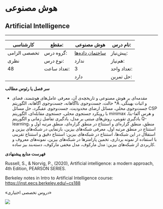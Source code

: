 # هوش مصنوعی
## Artificial Intelligence
_______________________________________________________________________________
| کارشناسی     | مقطع:       | هوش مصنوعی                                         | نام درس:    |
| ------------ | ----------- | -------------------------------------------------- | ----------- |
| تخصصی الزامی | گروه درس:   | [ساختمان داده‌ها](../mandatory/Data-Structures.md) | پیش‌نیاز:   |
| نظری         | نوع درس:    | ندارد                                              | هم‌نیاز:    |
| 48           | تعداد ساعت: | 3                                                  | تعداد واحد: |
|              |             |  دارد                                              | حل تمرین:   |

**سر فصل یا رئوس مطالب**


- مقدمه‌ای بر هوش مصنوعی و تاریخچه‌ی آن، معرفی عامل‌های هوشمند، فضای حالت، جست‌وجوی ناآگاهانه، جست‌وجوی آگاهانه، الگوریتم \*A و اثبات بهینگی، جست‌وجوی محلی، مسائل ارضای محدودیت، جست‌وجوی عقبگرد، حل مسائل CSP با رویکرد جستجوی محلی، جستجوی مقابله‌ای، الگوریتم minimax و هرس آلفا-بتا، یادگیری تقویتی، روش‌های مبتنی بر مدل، یادگیری تفاضل زمانی  و الگوریتم Q-learning، منطق، منطق گزاره‌ای  و استنتاج  در منطق گزاره‌ای، منطق مرتبه اول  و استنتاج در منطق مرتبه اول، معرفی شبکه‌های بیزین، بازنمایی  در شبکه‌های بیزین و استقلال  در این شبکه‌ها، استنتاج در شبکه‌های بیزین: استنتاج دقیق و استنتاج تقریبی با استفاده از نمونه برداری، تخمین پارامترها در شبکه‌های بیزین، نمونه‌های معروف و کاربردی از شبکه‌های بیزین: مدل مارکوف، مدل مخفی مارکوف، دسته‌بند بیز ساده.

**فهرست منابع پیشنهادی**

Russell, S., & Norvig, P., (2020), Artificial intelligence: a modern approach, 4th Edition, PEARSON SERIES.

Berkeley notes in Intro to Artificial Intelligence course: <https://inst.eecs.berkeley.edu/~cs188>

«دروس تخصصی اختیاری»

![](Aspose.Words.e102faac-bb2e-4b96-b184-15e29fde7822.008.png)
